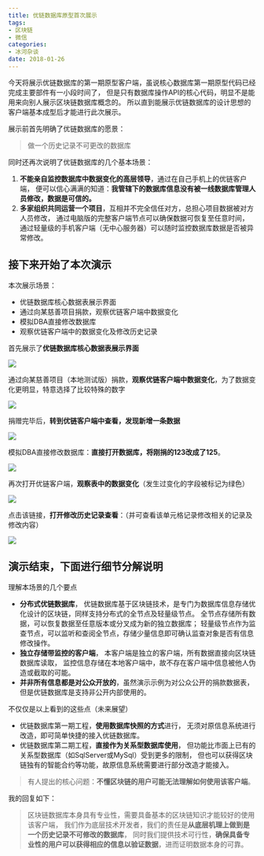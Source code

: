 ```yaml
---
title: 优链数据库原型首次展示
tags:
- 区块链
- 微信
categories:
- 冰河杂谈
date: 2018-01-26
---
```


今天将展示优链数据库的第一期原型客户端，虽说核心数据库第一期原型代码已经完成主要部件有一小段时间了，
但是只有数据库操作API的核心代码，明显不是能用来向别人展示区块链数据库概念的。
所以直到能展示优链数据库的设计思想的客户端基本成型后才能进行此次展示。
 
展示前首先明确了优链数据库的愿景：
> 做一个历史记录不可更改的数据库
 
同时还再次说明了优链数据库的几个基本场景：

1. **不能亲自监控数据库中数据变化的高层领导**，通过在自己手机上的优链客户端，
   便可以信心满满的知道：**我管辖下的数据库信息没有被一线数据库管理人员修改，数据是可信的。**
2. **多家组织共同运营一个项目**，互相并不完全信任对方，总担心项目数据被对方人员修改，
   通过电脑版的完整客户端节点可以确保数据可恢复至任意时间，
   通过轻量级的手机客户端（无中心服务器）可以随时监控数据库数据是否被异常修改。
 

## 接下来开始了本次演示
 
本次展示场景：

* 优链数据库核心数据表展示界面
* 通过向某慈善项目捐款，观察优链客户端中数据变化
* 模拟DBA直接修改数据库
* 观察优链客户端中的数据变化及修改历史记录
 

首先展示了**优链数据库核心数据表展示界面**

![](1.png)
 
通过向某慈善项目（本地测试版）捐款，**观察优链客户端中数据变化**，为了数据变化更明显，特意选择了比较特殊的数字
 
![](2.png)
 
捐赠完毕后，**转到优链客户端中查看，发现新增一条数据**
 
![](3.png)
 
模拟DBA直接修改数据库：**直接打开数据库，将刚捐的123改成了125**。
 
![](4.png)
 
再次打开优链客户端，**观察表中的数据变化**（发生过变化的字段被标记为绿色）
 
![](5.png)
 
点击该链接，**打开修改历史记录查看**：（并可查看该单元格记录修改相关的记录及修改内容）
 
![](6.png)
 
## 演示结束，下面进行细节分解说明

理解本场景的几个要点

* **分布式优链数据库**，
  优链数据库基于区块链技术，是专门为数据库信息存储优化设计的区块链，同样支持分布式的全节点及轻量级节点。
  全节点存储所有数据，可以恢复数据至任意版本或分叉成为新的独立数据库；
  轻量级节点作为监查节点，可以监听和查阅全节点，存储少量信息即可确认监查对象是否有信息修改操作。
* **独立存储带监控的客户端**，
  本客户端是独立的客户端，所有数据直接向区块链数据库读取，
  监控信息存储在本地客户端中，故不存在客户端中信息被他人伪造或截取的可能。
* **并非所有信息都是对公众开放的**，虽然演示示例为对公众公开的捐款数据表，但是优链数据库是支持非公开内部使用的。
 
不仅仅是以上看到的这些点（未来展望）

* 优链数据库第一期工程，**使用数据库快照的方式**进行，
  无须对原信息系统进行改造，即可简单快捷的接入优链数据库。
* 优链数据库第二期工程，**直接作为关系型数据库使用**，
  但功能比市面上已有的关系型数据库（如SqlServer或MySql）受到更多的限制，
  但也可以获得区块链独有的智能合约等功能，故原信息系统需要进行部分改造才能接入。
 
> 有人提出的核心问题：**不懂区块链的用户可能无法理解如何使用该客户端**。

我的回复如下：

> 区块链数据库本身具有专业性，需要具备基本的区块链知识才能较好的使用该客户端，
> 我们作为底层技术开发者，我们的责任是**从底层机理上做到是一个历史记录不可修改的数据库**，
> 同时我们提供技术可行性，**确保具备专业性的用户可以获得相应的信息以验证数据**，进而证明数据本身的可靠。
 
